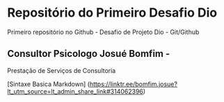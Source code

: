 # Repositório do Primeiro Desafio Dio
Primeiro repositório no Github - Desafio de Projeto Dio - Git/Github

## Consultor Psicologo Josué Bomfim -
Prestação de Serviços de Consultoria 


[Sintaxe Basica Markdown] (https://linktr.ee/bomfim.josue?lt_utm_source=lt_admin_share_link#314062396)
